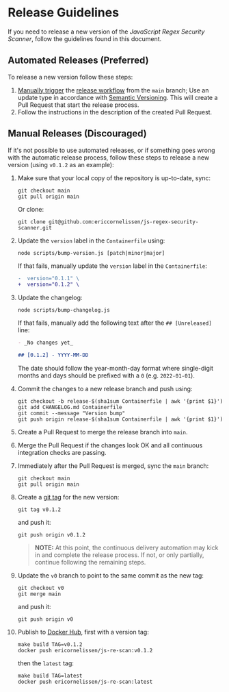 <!-- SPDX-License-Identifier: CC0-1.0 -->

# Release Guidelines

If you need to release a new version of the _JavaScript Regex Security Scanner_,
follow the guidelines found in this document.

## Automated Releases (Preferred)

To release a new version follow these steps:

1. [Manually trigger] the [release workflow] from the `main` branch; Use an
   update type in accordance with [Semantic Versioning]. This will create a Pull
   Request that start the release process.
1. Follow the instructions in the description of the created Pull Request.

## Manual Releases (Discouraged)

If it's not possible to use automated releases, or if something goes wrong with
the automatic release process, follow these steps to release a new version
(using `v0.1.2` as an example):

1. Make sure that your local copy of the repository is up-to-date, sync:

   ```shell
   git checkout main
   git pull origin main
   ```

   Or clone:

   ```shell
   git clone git@github.com:ericcornelissen/js-regex-security-scanner.git
   ```

1. Update the `version` label in the `Containerfile` using:

   ```shell
   node scripts/bump-version.js [patch|minor|major]
   ```

   If that fails, manually update the `version` label in the `Containerfile`:

   ```diff
   -  version="0.1.1" \
   +  version="0.1.2" \
   ```

1. Update the changelog:

   ```shell
   node scripts/bump-changelog.js
   ```

   If that fails, manually add the following text after the `## [Unreleased]`
   line:

   ```markdown
   - _No changes yet_

   ## [0.1.2] - YYYY-MM-DD
   ```

   The date should follow the year-month-day format where single-digit months
   and days should be prefixed with a `0` (e.g. `2022-01-01`).

1. Commit the changes to a new release branch and push using:

   ```shell
   git checkout -b release-$(sha1sum Containerfile | awk '{print $1}')
   git add CHANGELOG.md Containerfile
   git commit --message "Version bump"
   git push origin release-$(sha1sum Containerfile | awk '{print $1}')
   ```

1. Create a Pull Request to merge the release branch into `main`.

1. Merge the Pull Request if the changes look OK and all continuous integration
   checks are passing.

1. Immediately after the Pull Request is merged, sync the `main` branch:

   ```shell
   git checkout main
   git pull origin main
   ```

1. Create a [git tag] for the new version:

   ```shell
   git tag v0.1.2
   ```

   and push it:

   ```shell
   git push origin v0.1.2
   ```

   > **NOTE:** At this point, the continuous delivery automation may kick in and
   > complete the release process. If not, or only partially, continue following
   > the remaining steps.

1. Update the `v0` branch to point to the same commit as the new tag:

   ```shell
   git checkout v0
   git merge main
   ```

   and push it:

   ```shell
   git push origin v0
   ```

1. Publish to [Docker Hub], first with a version tag:

   ```shell
   make build TAG=v0.1.2
   docker push ericornelissen/js-re-scan:v0.1.2
   ```

   then the `latest` tag:

   ```shell
   make build TAG=latest
   docker push ericornelissen/js-re-scan:latest
   ```

[docker hub]: https://hub.docker.com/
[git tag]: https://git-scm.com/book/en/v2/Git-Basics-Tagging
[manually trigger]: https://docs.github.com/en/actions/managing-workflow-runs/manually-running-a-workflow
[release workflow]: ./.github/workflows/release.yml
[semantic versioning]: https://semver.org/spec/v2.0.0.html
